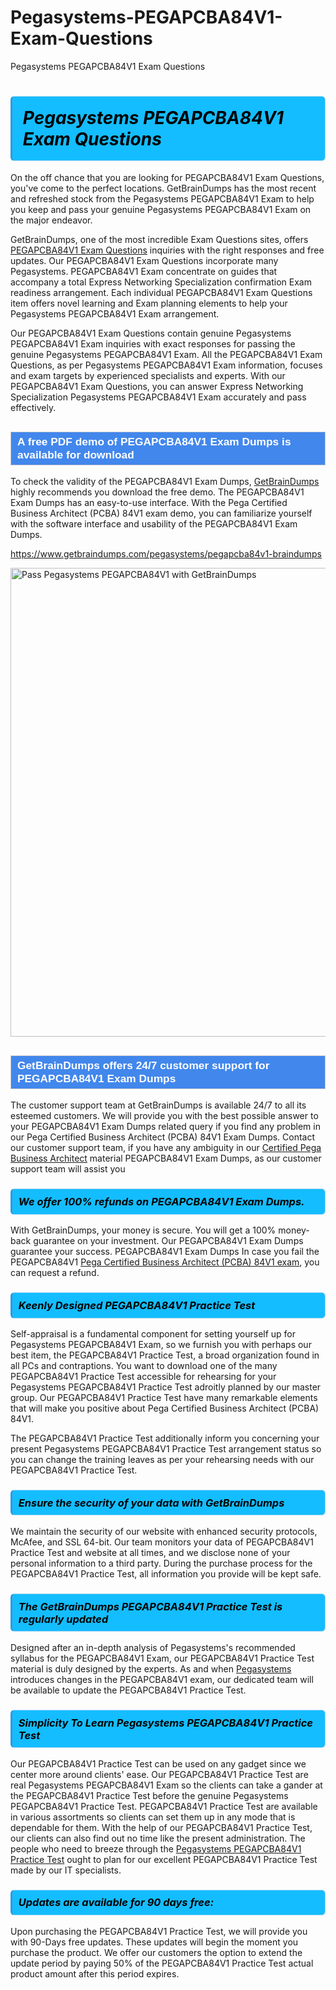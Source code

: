 # Pegasystems-PEGAPCBA84V1-Exam-Questions
Pegasystems PEGAPCBA84V1 Exam Questions
<h1><strong><span style="display: block; color: #000000; background: #14BDFF; border: 0.5px solid #AED6F1; border-left: 3px solid #3498DB; padding: .6em; border-radius: 6px;">                     <em>Pegasystems PEGAPCBA84V1 <span class="exam_variation">Exam Questions</span> </em>                </span></strong>            </h1>                        <p>On the off chance that you are looking for PEGAPCBA84V1 <span class="exam_variation">Exam Questions</span>, you've come to the perfect locations.             GetBrainDumps has the most recent and refreshed stock from the Pegasystems PEGAPCBA84V1 Exam to help you keep and pass your genuine Pegasystems PEGAPCBA84V1 Exam on the major endeavor.</p>                        <p>GetBrainDumps, one of the most incredible <span class="exam_variation">Exam Questions</span> sites, offers <a href="https://www.getbraindumps.com/pegasystems/pegapcba84v1-braindumps">PEGAPCBA84V1 <span class="exam_variation">Exam Questions</span></a> inquiries with the right responses and free updates. Our PEGAPCBA84V1 <span class="exam_variation">Exam Questions</span> incorporate             many Pegasystems. PEGAPCBA84V1 Exam concentrate on guides that accompany a total Express Networking Specialization confirmation Exam readiness arrangement. Each individual             PEGAPCBA84V1 <span class="exam_variation">Exam Questions</span> item offers novel learning and Exam planning elements to help your Pegasystems PEGAPCBA84V1 Exam arrangement.</p>                        <p>Our PEGAPCBA84V1 <span class="exam_variation">Exam Questions</span> contain genuine Pegasystems PEGAPCBA84V1 Exam inquiries with exact responses for passing the genuine Pegasystems PEGAPCBA84V1 Exam. All the PEGAPCBA84V1 <span class="exam_variation">Exam Questions</span>,             as per Pegasystems PEGAPCBA84V1 Exam information, focuses and exam targets by experienced specialists and experts. With our PEGAPCBA84V1 <span class="exam_variation">Exam Questions</span>, you can answer             Express Networking Specialization Pegasystems PEGAPCBA84V1 Exam accurately and pass effectively.</p>                        <h2 style="background: #4287ec; border: 1px solid #cccccc; padding: 5px 10px;">                <span style="color: #ffffff;">                    <span style="font-size: 11pt;">                        <span style="line-height: normal;">                            <span style="font-family: Calibri,sans-serif;">                                <strong>                                    <span style="font-size: 13.0pt;">A free PDF demo of PEGAPCBA84V1 <span class="exam_variation2">Exam Dumps</span> is available for download</span>                                </strong>                            </span>                        </span>                    </span>                </span>            </h2>                        <p>To check the validity of the PEGAPCBA84V1 <span class="exam_variation2">Exam Dumps</span>, <a href="https://www.getbraindumps.com/">GetBrainDumps</a> highly recommends you download the free demo. The PEGAPCBA84V1 <span class="exam_variation2">Exam Dumps</span> has an easy-to-use interface.             With the Pega Certified Business Architect (PCBA) 84V1 exam demo, you can familiarize yourself with the software interface and usability of the PEGAPCBA84V1 <span class="exam_variation2">Exam Dumps</span>.</p>                        <p><a href="https://www.getbraindumps.com/pegasystems/pegapcba84v1-braindumps">https://www.getbraindumps.com/pegasystems/pegapcba84v1-braindumps</a></p>                        <p><a href="https://www.getbraindumps.com/"><img src="https://www.getbraindumps.com/images/get-updated-exam-questions-with-discount-getbraindumps.jpg" class="postImage" alt="Pass Pegasystems PEGAPCBA84V1 with GetBrainDumps" width="750"></a></p>                            <h2 style="background: #4287ec; border: 1px solid #cccccc; padding: 5px 10px;">                <span style="color: #ffffff;">                    <span style="font-size: 11pt;">                        <span style="line-height: normal;">                            <span style="font-family: Calibri,sans-serif;">                                <strong>                                    <span style="font-size: 13.0pt;">GetBrainDumps offers 24/7 customer support for PEGAPCBA84V1 <span class="exam_variation2">Exam Dumps</span> </span>                                </strong>                            </span>                        </span>                    </span>                </span>            </h2>                        <p>The customer support team at GetBrainDumps is available 24/7 to all its esteemed customers. We will provide you with the best possible answer to your PEGAPCBA84V1 <span class="exam_variation2">Exam Dumps</span>            related query if you find any problem in our Pega Certified Business Architect (PCBA) 84V1 <span class="exam_variation2">Exam Dumps</span>. Contact our customer support team, if you have any ambiguity in             our <a href="https://www.getbraindumps.com/pegasystems/cpba-braindumps.html">Certified Pega Business Architect</a> material PEGAPCBA84V1 <span class="exam_variation2">Exam Dumps</span>, as our customer support team will assist you</p>                        <h3>                <strong>                    <span style="display: block; color: #000000; background: #14BDFF; border: 0.5px solid #AED6F1; border-left: 3px solid #3498DB; padding: .6em; border-radius: 6px;">                        <em>We offer 100% refunds on PEGAPCBA84V1 <span class="exam_variation2">Exam Dumps</span>.</em>                    </span>                </strong>            </h3>                        <p>With GetBrainDumps, your money is secure. You will get a 100% money-back guarantee on your investment. Our PEGAPCBA84V1 <span class="exam_variation2">Exam Dumps</span> guarantee your success.             PEGAPCBA84V1 <span class="exam_variation2">Exam Dumps</span> In case you fail the PEGAPCBA84V1 <a href="https://www.getbraindumps.com/pegasystems/pegapcba84v1-braindumps">Pega Certified Business Architect (PCBA) 84V1 exam</a>, you can request a refund.</p>                        <h3>                <strong>                    <span style="display: block; color: #000000; background: #14BDFF; border: 0.5px solid #AED6F1; border-left: 3px solid #3498DB; padding: .6em; border-radius: 6px;">                        <em>Keenly Designed PEGAPCBA84V1 <span class="exam_variation3">Practice Test</span></em>                    </span>                </strong>            </h3>                        <p>Self-appraisal is a fundamental component for setting yourself up for Pegasystems PEGAPCBA84V1 Exam, so we furnish you with perhaps our best item, the PEGAPCBA84V1 <span class="exam_variation3">Practice Test</span>,             a broad organization found in all PCs and contraptions. You want to download one of the many PEGAPCBA84V1 <span class="exam_variation3">Practice Test</span> accessible for rehearsing for your             Pegasystems PEGAPCBA84V1 <span class="exam_variation3">Practice Test</span> adroitly planned by our master group. Our PEGAPCBA84V1 <span class="exam_variation3">Practice Test</span> have many remarkable elements that will make you             positive about Pega Certified Business Architect (PCBA) 84V1.</p>                        <p>The PEGAPCBA84V1 <span class="exam_variation3">Practice Test</span> additionally inform you concerning your present Pegasystems PEGAPCBA84V1 <span class="exam_variation3">Practice Test</span> arrangement status so you can change the training             leaves as per your rehearsing needs with our PEGAPCBA84V1 <span class="exam_variation3">Practice Test</span>.</p>                        <h3>                <strong>                    <span style="display: block; color: #000000; background: #14BDFF; border: 0.5px solid #AED6F1; border-left: 3px solid #3498DB; padding: .6em; border-radius: 6px;">                        <em>Ensure the security of your data with GetBrainDumps </em>                    </span>                </strong>            </h3>                        <p>We maintain the security of our website with enhanced security protocols, McAfee, and SSL 64-bit. Our team monitors your data of PEGAPCBA84V1 <span class="exam_variation3">Practice Test</span> and website at all times,             and we disclose none of your personal information to a third party. During the purchase process for the PEGAPCBA84V1 <span class="exam_variation3">Practice Test</span>, all information you provide will be kept safe.</p>                        <h3>                <strong>                    <span style="display: block; color: #000000; background: #14BDFF; border: 0.5px solid #AED6F1; border-left: 3px solid #3498DB; padding: .6em; border-radius: 6px;">                        <em>The GetBrainDumps PEGAPCBA84V1 <span class="exam_variation4">Practice Test</span> is regularly updated </em>                    </span>                </strong>            </h3>                        <p>Designed after an in-depth analysis of Pegasystems's recommended syllabus for the PEGAPCBA84V1 Exam, our PEGAPCBA84V1 <span class="exam_variation4">Practice Test</span> material is duly designed by the experts.             As and when <a href="https://www.getbraindumps.com/pegasystems-braindumps.html">Pegasystems</a> introduces changes in the PEGAPCBA84V1 exam, our dedicated team will be available to update the PEGAPCBA84V1 <span class="exam_variation4">Practice Test</span>.</p>                        <h3>                <strong>                    <span style="display: block; color: #000000; background: #14BDFF; border: 0.5px solid #AED6F1; border-left: 3px solid #3498DB; padding: .6em; border-radius: 6px;">                        <em>Simplicity To Learn Pegasystems PEGAPCBA84V1 <span class="exam_variation4">Practice Test</span></em>                    </span>                </strong>            </h3>                        <p>Our PEGAPCBA84V1 <span class="exam_variation4">Practice Test</span> can be used on any gadget since we center more around clients' ease. Our PEGAPCBA84V1 <span class="exam_variation4">Practice Test</span> are real Pegasystems PEGAPCBA84V1 Exam             so the clients can take a gander at the PEGAPCBA84V1 <span class="exam_variation4">Practice Test</span> before the genuine Pegasystems PEGAPCBA84V1 <span class="exam_variation4">Practice Test</span>. PEGAPCBA84V1 <span class="exam_variation4">Practice Test</span> are available in various assortments             so clients can set them up in any mode that is dependable for them. With the help of our PEGAPCBA84V1 <span class="exam_variation4">Practice Test</span>, our clients can also find out no time like the present administration.             The people who need to breeze through the <a href="https://www.getbraindumps.com/pegasystems/pegapcba84v1-braindumps">Pegasystems PEGAPCBA84V1 <span class="exam_variation4">Practice Test</span></a> ought to plan for our excellent PEGAPCBA84V1 <span class="exam_variation4">Practice Test</span> made by our IT specialists.</p>                        <h3>                <strong>                    <span style="display: block; color: #000000; background: #14BDFF; border: 0.5px solid #AED6F1; border-left: 3px solid #3498DB; padding: .6em; border-radius: 6px;">                        <em>Updates are available for 90 days free:</em>                    </span>                </strong>            </h3>                        <p>Upon purchasing the PEGAPCBA84V1 <span class="exam_variation4">Practice Test</span>, we will provide you with 90-Days free updates. These updates will begin the moment you purchase the product.             We offer our customers the option to extend the update period by paying 50% of the PEGAPCBA84V1 <span class="exam_variation4">Practice Test</span> actual product amount after this period expires.</p>                    
